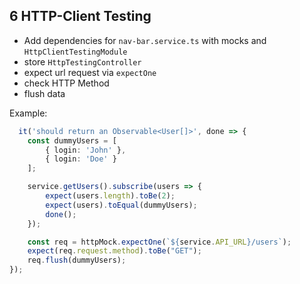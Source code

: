 ## 6 HTTP-Client Testing

- Add dependencies for `nav-bar.service.ts` with mocks and `HttpClientTestingModule`
- store `HttpTestingController`
- expect url request via `expectOne`
- check HTTP Method
- flush data

Example:

```typescript
  it('should return an Observable<User[]>', done => {
    const dummyUsers = [
        { login: 'John' },
        { login: 'Doe' }
    ];

    service.getUsers().subscribe(users => {
        expect(users.length).toBe(2);
        expect(users).toEqual(dummyUsers);
        done();
    });

    const req = httpMock.expectOne(`${service.API_URL}/users`);
    expect(req.request.method).toBe("GET");
    req.flush(dummyUsers);
});
```
